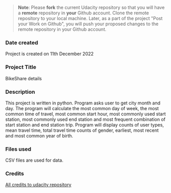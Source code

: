 >**Note**: Please **fork** the current Udacity repository so that you will have a **remote** repository in **your** Github account. Clone the remote repository to your local machine. Later, as a part of the project "Post your Work on Github", you will push your proposed changes to the remote repository in your Github account.

### Date created
Project is created on 11th December 2022

### Project Title
BikeShare details

### Description
This project is written in python. Program asks user to get city month and day. The program will calculate the most common day of week, 
the most common time of travel, most common start hour, most commonly used start station, most commonly used end station and 
most frequent combination of start station and end station trip. Program will display counts of user types, mean travel time, total travel time
counts of gender, earliest, most recent and most common year of birth.

### Files used
CSV files are used for data.

### Credits
[All credits to udacity repository](https://github.com/udacity/pdsnd_github)

